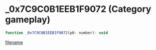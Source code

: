 # _0x7C9C0B1EEB1F9072 (Category gameplay)

```js
function _0x7C9C0B1EEB1F9072(p0: number): void
```

[filename](_0x7C9C0B1EEB1F9072_m.md ':include')